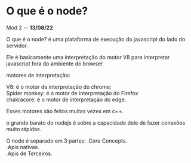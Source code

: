 # O que é o node?
Mod 2 -- **13/08/22**


O que é o node? é uma plataforma de execução do javascript
do lado do servidor.

Ele é basicamente uma interpretação do motor V8 para interpretar javascript fora do ambiente do browser

motores de interpretação:

V8: é o motor de interpretação do chrome;  
Spider monkey: é o motor de interpretação do Firefox  
chakracore: é o motor de interpretação do edge.  

Esses motores são feitos muitas vezes em c++.

o grande barato do nodejs é sobre a capacidade dele de fazer conexões muito rápidas.

O node é separado em 3 partes:
.Core Concepts.  
.Apis nativas.  
.Apis de Terceiros.  
